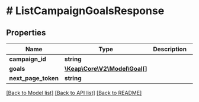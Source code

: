 # # ListCampaignGoalsResponse

## Properties

Name | Type | Description | Notes
------------ | ------------- | ------------- | -------------
**campaign_id** | **string** |  | [optional]
**goals** | [**\Keap\Core\V2\Model\Goal[]**](Goal.md) |  | [optional]
**next_page_token** | **string** |  | [optional]

[[Back to Model list]](../../README.md#models) [[Back to API list]](../../README.md#endpoints) [[Back to README]](../../README.md)
